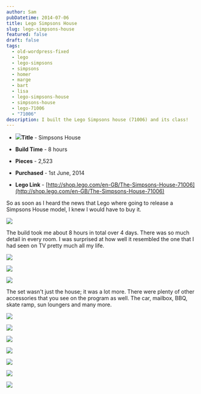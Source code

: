 ```yaml
---
author: Sam
pubDatetime: 2014-07-06
title: Lego Simpsons House
slug: lego-simpsons-house
featured: false
draft: false
tags:
  - old-wordpress-fixed
  - lego
  - lego-simpsons
  - simpsons
  - homer
  - marge
  - bart
  - lisa
  - lego-simpsons-house
  - simpsons-house
  - lego-71006
  - "71006"
description: I built the Lego Simpsons house (71006) and its class!
---
```

*   ![](https://farm6.staticflickr.com/5537/14190221608_f29a8ed26f_m.jpg)**Title** - Simpsons House
    
*   **Build Time** - 8 hours
    
*   **Pieces** - 2,523
    
*   **Purchased** - 1st June, 2014
    
*   **Lego Link** - [http://shop.lego.com/en-GB/The-Simpsons-House-71006](http://shop.lego.com/en-GB/The-Simpsons-House-71006)
    

So as soon as I heard the news that Lego where going to release a Simpsons House model, I knew I would have to buy it.

![](/assets/2014/2014-07-06-lego-simpsons-house-build_14376017854_o.jpg)

The build took me about 8 hours in total over 4 days. There was so much detail in every room. I was surprised at how well it resembled the one that I had seen on TV pretty much all my life.

![](/assets/2014/2014-07-06-lego-simpsons-house-build_14397101813_o.jpg)

![](/assets/2014/2014-07-06-lego-simpsons-house-build_14190440967_o.jpg)

![](/assets/2014/2014-07-06-lego-simpsons-house-build_14375402302_o.jpg)

The set wasn't just the house; it was a lot more. There were plenty of other accessories that you see on the program as well. The car, mailbox, BBQ, skate ramp, sun loungers and many more.

![](/assets/2014/2014-07-06-evergreen-terrace_14190221608_o.jpg)

![](/assets/2014/2014-07-06-simpsons-group-shot_14375279832_o.jpg)

![](/assets/2014/2014-07-06-simpsons-group-shot_14373196621_o.jpg)

![](/assets/2014/2014-07-06-lego-simpsons-house-build_14190380160_o.jpg)

![](/assets/2014/2014-07-06-homer-and-ned_14373590221_o.jpg)

![](/assets/2014/2014-07-06-bart-and-nelson_14396923973_o.jpg)

![](/assets/2014/2014-07-06-simpsons-minifigures_14373618101_o.jpg)